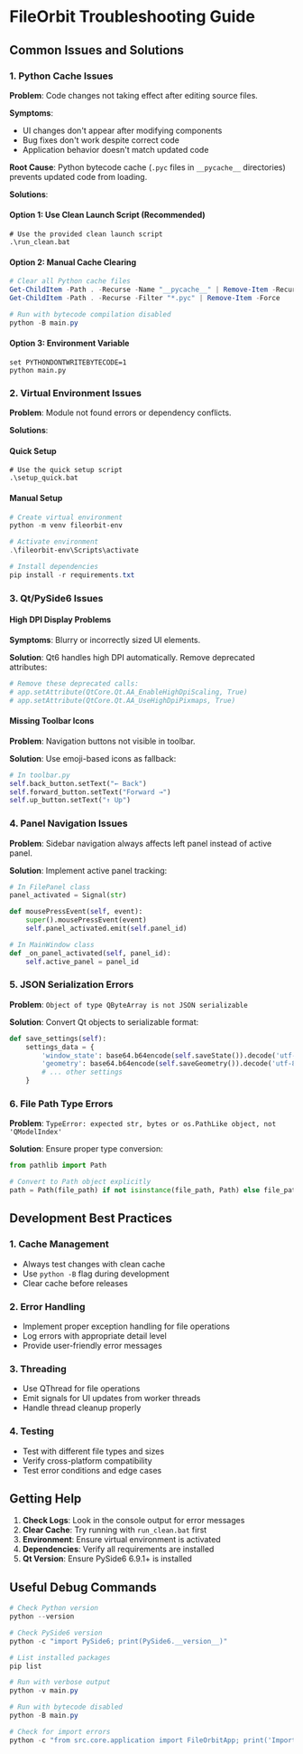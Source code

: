 # FileOrbit Troubleshooting Guide

## Common Issues and Solutions

### 1. Python Cache Issues

**Problem**: Code changes not taking effect after editing source files.

**Symptoms**:
- UI changes don't appear after modifying components
- Bug fixes don't work despite correct code
- Application behavior doesn't match updated code

**Root Cause**: Python bytecode cache (`.pyc` files in `__pycache__` directories) prevents updated code from loading.

**Solutions**:

#### Option 1: Use Clean Launch Script (Recommended)
```batch
# Use the provided clean launch script
.\run_clean.bat
```

#### Option 2: Manual Cache Clearing
```powershell
# Clear all Python cache files
Get-ChildItem -Path . -Recurse -Name "__pycache__" | Remove-Item -Recurse -Force
Get-ChildItem -Path . -Recurse -Filter "*.pyc" | Remove-Item -Force

# Run with bytecode compilation disabled
python -B main.py
```

#### Option 3: Environment Variable
```batch
set PYTHONDONTWRITEBYTECODE=1
python main.py
```

### 2. Virtual Environment Issues

**Problem**: Module not found errors or dependency conflicts.

**Solutions**:

#### Quick Setup
```batch
# Use the quick setup script
.\setup_quick.bat
```

#### Manual Setup
```powershell
# Create virtual environment
python -m venv fileorbit-env

# Activate environment
.\fileorbit-env\Scripts\activate

# Install dependencies
pip install -r requirements.txt
```

### 3. Qt/PySide6 Issues

#### High DPI Display Problems
**Symptoms**: Blurry or incorrectly sized UI elements.

**Solution**: Qt6 handles high DPI automatically. Remove deprecated attributes:
```python
# Remove these deprecated calls:
# app.setAttribute(QtCore.Qt.AA_EnableHighDpiScaling, True)
# app.setAttribute(QtCore.Qt.AA_UseHighDpiPixmaps, True)
```

#### Missing Toolbar Icons
**Problem**: Navigation buttons not visible in toolbar.

**Solution**: Use emoji-based icons as fallback:
```python
# In toolbar.py
self.back_button.setText("← Back")
self.forward_button.setText("Forward →")
self.up_button.setText("↑ Up")
```

### 4. Panel Navigation Issues

**Problem**: Sidebar navigation always affects left panel instead of active panel.

**Solution**: Implement active panel tracking:
```python
# In FilePanel class
panel_activated = Signal(str)

def mousePressEvent(self, event):
    super().mousePressEvent(event)
    self.panel_activated.emit(self.panel_id)

# In MainWindow class
def _on_panel_activated(self, panel_id):
    self.active_panel = panel_id
```

### 5. JSON Serialization Errors

**Problem**: `Object of type QByteArray is not JSON serializable`

**Solution**: Convert Qt objects to serializable format:
```python
def save_settings(self):
    settings_data = {
        'window_state': base64.b64encode(self.saveState()).decode('utf-8'),
        'geometry': base64.b64encode(self.saveGeometry()).decode('utf-8'),
        # ... other settings
    }
```

### 6. File Path Type Errors

**Problem**: `TypeError: expected str, bytes or os.PathLike object, not 'QModelIndex'`

**Solution**: Ensure proper type conversion:
```python
from pathlib import Path

# Convert to Path object explicitly
path = Path(file_path) if not isinstance(file_path, Path) else file_path
```

## Development Best Practices

### 1. Cache Management
- Always test changes with clean cache
- Use `python -B` flag during development
- Clear cache before releases

### 2. Error Handling
- Implement proper exception handling for file operations
- Log errors with appropriate detail level
- Provide user-friendly error messages

### 3. Threading
- Use QThread for file operations
- Emit signals for UI updates from worker threads
- Handle thread cleanup properly

### 4. Testing
- Test with different file types and sizes
- Verify cross-platform compatibility
- Test error conditions and edge cases

## Getting Help

1. **Check Logs**: Look in the console output for error messages
2. **Clear Cache**: Try running with `run_clean.bat` first
3. **Environment**: Ensure virtual environment is activated
4. **Dependencies**: Verify all requirements are installed
5. **Qt Version**: Ensure PySide6 6.9.1+ is installed

## Useful Debug Commands

```powershell
# Check Python version
python --version

# Check PySide6 version
python -c "import PySide6; print(PySide6.__version__)"

# List installed packages
pip list

# Run with verbose output
python -v main.py

# Run with bytecode disabled
python -B main.py

# Check for import errors
python -c "from src.core.application import FileOrbitApp; print('Import successful')"
```
